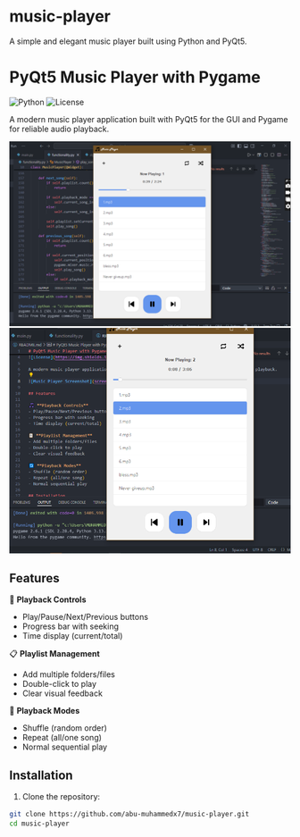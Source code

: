# music-player
A simple and elegant music player built using Python and PyQt5.

# PyQt5 Music Player with Pygame

![Python](https://img.shields.io/badge/python-3.7+-blue.svg)
![License](https://img.shields.io/badge/license-MIT-green.svg)

A modern music player application built with PyQt5 for the GUI and Pygame for reliable audio playback.

![Music Player Screenshot](screenshots/player-screenshot.png)
![Music Player Screenshot](screenshots/player-screenshot2.png)
## Features

🎵 **Playback Controls**
- Play/Pause/Next/Previous buttons
- Progress bar with seeking
- Time display (current/total)

📋 **Playlist Management**
- Add multiple folders/files
- Double-click to play
- Clear visual feedback

🔄 **Playback Modes**
- Shuffle (random order)
- Repeat (all/one song)
- Normal sequential play

## Installation

1. Clone the repository:
```bash
git clone https://github.com/abu-muhammedx7/music-player.git
cd music-player

